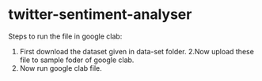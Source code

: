 # twitter-sentiment-analyser
Steps to run the file in google clab:
1. First download the dataset given in data-set folder.
2.Now upload these file to sample foder of google clab.
3. Now run google clab file.
